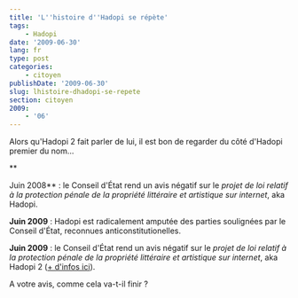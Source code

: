 ```yaml
---
title: 'L''histoire d''Hadopi se répète'
tags:
    - Hadopi
date: '2009-06-30'
lang: fr
type: post
categories:
    - citoyen
publishDate: '2009-06-30'
slug: lhistoire-dhadopi-se-repete
section: citoyen
2009:
    - '06'
---
```


Alors qu'Hadopi 2 fait parler de lui, il est bon de regarder du côté d'Hadopi premier du nom…

**<!--more-->

Juin 2008**&nbsp;: le Conseil d'État rend un avis négatif sur le _projet de loi relatif à la protection pénale de la propriété littéraire et artistique sur internet_, aka Hadopi.

**Juin 2009**&nbsp;: Hadopi est radicalement amputée des parties soulignées par le Conseil d'État, reconnues anticonstitutionelles.

**Juin 2009**&nbsp;: le Conseil d'État rend un avis négatif sur le _projet de loi relatif à la protection pénale de la propriété littéraire et artistique sur internet_, aka Hadopi 2 ([+ d'infos ici](http://www.nextinpact.com/archive/51688-hadopi-piratage-loi-conseil.htm)).

A votre avis, comme cela va-t-il finir ?